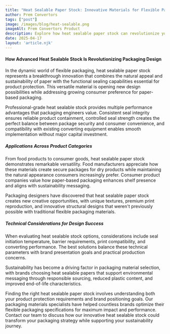 ```yaml
---
title: "Heat Sealable Paper Stock: Innovative Materials for Flexible Packaging"
author: Prem Convertors
tags: ["post"]
image: /images/blog/heat-sealable.png
imageAlt: Prem Convertors Product
description: Explore how heat sealable paper stock can revolutionize your packaging design, enhance shelf appeal, improve sustainability credentials, and maintain product protection performance.
date: 2025-04-17
layout: 'article.njk'
---
```


#### How Advanced Heat Sealable Stock Is Revolutionizing Packaging Design

In the dynamic world of flexible packaging, heat sealable paper stock represents a breakthrough innovation that combines the natural appeal and sustainability of paper with the functional sealing capabilities essential for product protection. This versatile material is opening new design possibilities while addressing growing consumer preference for paper-based packaging.

Professional-grade heat sealable stock provides multiple performance advantages that packaging engineers value. Consistent seal integrity ensures reliable product containment, controlled seal strength creates the perfect balance between package security and consumer convenience, and compatibility with existing converting equipment enables smooth implementation without major capital investment.

##### Applications Across Product Categories

From food products to consumer goods, heat sealable paper stock demonstrates remarkable versatility. Food manufacturers appreciate how these materials create secure packages for dry products while maintaining the natural appearance consumers increasingly prefer. Consumer product companies value how paper-based packaging enhances shelf presence and aligns with sustainability messaging.

Packaging designers have discovered that heat sealable paper stock creates new creative opportunities, with unique textures, premium print reproduction, and innovative structural designs that weren't previously possible with traditional flexible packaging materials.

##### Technical Considerations for Design Success

When evaluating heat sealable stock options, considerations include seal initiation temperature, barrier requirements, print compatibility, and converting performance. The best solutions balance these technical parameters with brand presentation goals and practical production concerns.

Sustainability has become a driving factor in packaging material selection, with brands choosing heat sealable papers that support environmental messaging through responsible sourcing, reduced plastic content, and improved end-of-life characteristics.

Finding the right heat sealable paper stock involves understanding both your product protection requirements and brand positioning goals. Our packaging materials specialists have helped countless brands optimize their flexible packaging specifications for maximum impact and performance. Contact our team to discuss how our innovative heat sealable stock could transform your packaging strategy while supporting your sustainability journey.